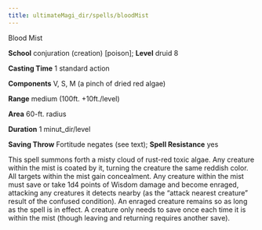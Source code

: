 ```yaml
---
title: ultimateMagi_dir/spells/bloodMist
---
```

Blood Mist

**School** conjuration (creation) [poison]; **Level** druid 8

**Casting Time** 1 standard action

**Components** V, S, M (a pinch of dried red algae)

**Range** medium (100ft. +10ft./level)

**Area** 60-ft. radius

**Duration** 1 minut_dir/level

**Saving Throw** Fortitude negates (see text); **Spell Resistance** yes

This spell summons forth a misty cloud of rust-red toxic algae. Any creature within the mist is coated by it, turning the creature the same reddish color. All targets within the mist gain concealment. Any creature within the mist must save or take 1d4 points of Wisdom damage and become enraged, attacking any creatures it detects nearby (as the “attack nearest creature” result of the confused condition). An enraged creature remains so as long as the spell is in effect. A creature only needs to save once each time it is within the mist (though leaving and returning requires another save).

